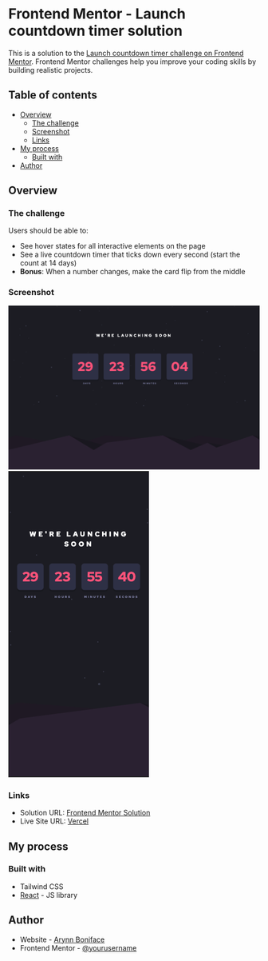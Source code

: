 # Frontend Mentor - Launch countdown timer solution

This is a solution to the [Launch countdown timer challenge on Frontend Mentor](https://www.frontendmentor.io/challenges/launch-countdown-timer-N0XkGfyz-). Frontend Mentor challenges help you improve your coding skills by building realistic projects. 

## Table of contents

- [Overview](#overview)
  - [The challenge](#the-challenge)
  - [Screenshot](#screenshot)
  - [Links](#links)
- [My process](#my-process)
  - [Built with](#built-with)
- [Author](#author)

## Overview

### The challenge

Users should be able to:

- See hover states for all interactive elements on the page
- See a live countdown timer that ticks down every second (start the count at 14 days)
- **Bonus**: When a number changes, make the card flip from the middle

### Screenshot

![](src/assets/images/desktop.png)
![](src/assets/images/mobile.png)


### Links

- Solution URL: [Frontend Mentor Solution](https://www.frontendmentor.io/solutions/reactjs-tailwind-css-lhu5U83Dl)
- Live Site URL: [Vercel](https://countdown-silk.vercel.app/)

## My process

### Built with

- Tailwind CSS
- [React](https://reactjs.org/) - JS library


## Author

- Website - [Arynn Boniface](https://arynnboniface.com)
- Frontend Mentor - [@yourusername](https://www.frontendmentor.io/profile/yourusername)
